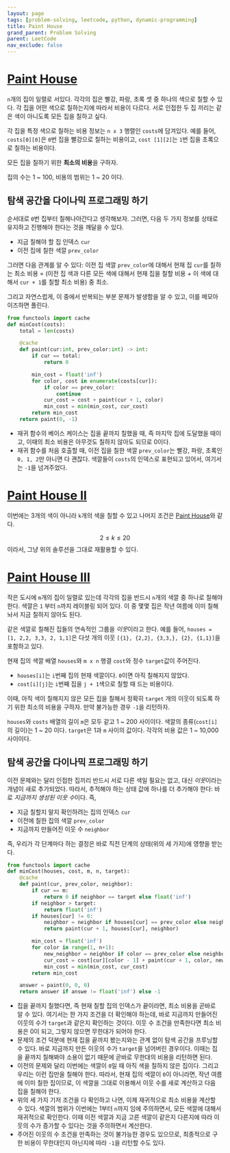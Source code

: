 ```yaml
---
layout: page
tags: [problem-solving, leetcode, python, dynamic-programming]
title: Paint House
grand_parent: Problem Solving
parent: LeetCode
nav_exclude: false
---
```


# [Paint House](https://leetcode.com/problems/paint-house/)

 `n`개의 집이 일렬로 서있다. 각각의 집은 빨강, 파랑, 초록 셋 중 하나의
 색으로 칠할 수 있다. 각 집을 어떤 색으로 칠하는지에 따라서 비용이
 다르다. 서로 인접한 두 집 끼리는 같은 색이 아니도록 모든 집을 칠하고
 싶다.

 각 집을 특정 색으로 칠하는 비용 정보는 `n x 3` 행렬인 `costs`에
 담겨있다. 예를 들어, `costs[0][0]`은 `0`번 집을 빨강으로 칠하는
 비용이고, `cost [1][2]`는 `1`번 집을 초록으로 칠하는 비용이다.

 모든 집을 칠하기 위한 **최소의 비용**을 구하자.

 집의 수는 1 ~ 100, 비용의 범위는 1 ~ 20 이다.

## 탐색 공간을 다이나믹 프로그래밍 하기

 순서대로 `0`번 집부터 칠해나아간다고 생각해보자. 그러면, 다음 두 가지
 정보를 상태로 유지하고 진행해야 한다는 것을 깨달을 수 있다.
 - 지금 칠해야 할 집 인덱스 `cur`
 - 이전 집에 칠한 색깔 `prev_color`

 그러면 다음 관계를 알 수 있다: 이전 집 색깔 `prev_color`에 대해서
 현재 집 `cur`를 칠하는 최소 비용 = (이전 집 색과 다른 모든 색에
 대해서 현재 집을 칠할 비용 + 이 색에 대해서 `cur + 1`를 칠할 최소
 비용) 중 최소.

 그리고 자연스럽게, 이 중에서 반복되는 부분 문제가 발생함을 알 수
 있고, 이를 메모아이즈하면 풀린다.

```python
from functools import cache
def minCost(costs):
    total = len(costs)

    @cache
    def paint(cur:int, prev_color:int) -> int:
        if cur == total:
            return 0

        min_cost = float('inf')
        for color, cost in enumerate(costs[cur]):
            if color == prev_color:
                continue
            cur_cost = cost + paint(cur + 1, color)
            min_cost = min(min_cost, cur_cost)
        return min_cost
    return paint(0, -1)
```

 - 재귀 함수의 베이스 케이스는 집을 끝까지 칠했을 때, 즉 마지막 집에
   도달했을 때이고, 이때의 최소 비용은 아무것도 칠하지 않아도 되므로
   0이다.
 - 재귀 함수를 처음 호출할 때, 이전 집을 칠한 색깔 `prev_color`는
   빨강, 파랑, 초록인 `0, 1, 2`만 아니면 다 괜찮다. 색깔들이 `costs`의
   인덱스로 표현되고 있어서, 여기서는 `-1`을 넘겨주었다.

# [Paint House II](https://leetcode.com/problems/paint-house-ii/)

 이번에는 3개의 색이 아니라 `k`개의 색을 칠할 수 있고 나머지 조건은
 [Paint House](#)와 같다.

 $$ 2 \leq k \leq 20 $$ 이라서, 그냥 위의 솔루션을 그대로 재활용할 수
 있다.

# [Paint House III](https://leetcode.com/problems/paint-house-iii/)

 작은 도시에 `m`개의 집이 일렬로 있는데 각각의 집을 반드시 `n`개의
 색깔 중 하나로 칠해야 한다. 색깔은 `1` 부터 `n`까지 레이블링 되어
 있다. 이 중 몇몇 집은 작년 여름에 이미 칠해놔서 지금 칠하지 않아도
 된다.

 같은 색깔로 칠해진 집들의 연속적인 그룹을 *이웃*이라고 한다. 예를
 들어, `houses = [1, 2,2, 3,3, 2, 1,1]`은 다섯 개의 이웃 `[{1}, {2,2},
 {3,3,}, {2}, {1,1}]`을 포함하고 있다.

 현재 집의 색깔 배열 `houses`와 `m x n` 행결 `cost`와 정수
 `target`값이 주어진다.
 - `houses[i]`는 `i`번째 집의 현재 색깔이다. `0`이면 아직 칠해지지
   않았다.
 - `cost[i][j]`는 `i`번째 집을 `j + 1`색으로 칠할 때 드는 비용이다.

 이때, 아직 색이 칠해지지 않은 모든 집을 칠해서 정확히 `target` 개의
 이웃이 되도록 하기 위한 최소의 비용을 구하자. 만약 불가능한 경우
 `-1`을 리턴하자.

 `houses`와 `costs` 배열의 길이 `m`은 모두 같고 1 ~ 200
 사이이다. 색깔의 종류(`cost[i]`의 길이)는 1 ~ 20 이다. `target`은 1과
 `m` 사이의 값이다. 각각의 비용 값은 1 ~ 10,000 사이이다.

## 탐색 공간을 다이나믹 프로그래밍 하기

 이전 문제와는 달리 인접한 집끼리 반드시 서로 다른 색일 필요는 없고,
 대신 *이웃*이라는 개념이 새로 추가되었다. 따라서, 추적해야 하는 상태
 값에 하나를 더 추가해야 한다: 바로 *지금까지 생성된 이웃 수*이다. 즉,
 - 지금 칠할지 말지 확인하려는 집의 인덱스 `cur`
 - 이전에 칠한 집의 색깔 `prev_color`
 - 지금까지 만들어진 이웃 수 `neighbor`

 즉, 우리가 각 단계마다 하는 결정은 바로 직전 단계의 상태(위의 세
 가지)에 영향을 받는다.

```python
from functools import cache
def minCost(houses, cost, m, n, target):
    @cache
    def paint(cur, prev_color, neighbor):
        if cur == m:
            return 0 if neighbor == target else float('inf')
        if neighbor > target:
            return float('inf')
        if houses[cur] != 0:
            neighbor = neighbor if houses[cur] == prev_color else neighbor + 1
            return paint(cur + 1, houses[cur], neighbor)

        min_cost = float('inf')
        for color in range(1, n+1):
            new_neighbor = neighbor if color == prev_color else neighbor + 1
            cur_cost = cost[cur][color - 1] + paint(cur + 1, color, new_neighbor)
            min_cost = min(min_cost, cur_cost)
        return min_cost

    answer = paint(0, 0, 0)
    return answer if answe != float('inf') else -1
```

 - 집을 끝까지 칠했다면, 즉 현재 칠할 집의 인덱스가 끝이라면, 최소
   비용을 곧바로 알 수 있다. 여기서는 한 가지 조건을 더 확인해야
   하는데, 바로 지금까지 만들어진 이웃의 수가 `target`과 같은지
   확인하는 것이다. 이웃 수 조건을 만족한다면 최소 비용은 0이 되고,
   그렇지 않으면 무한대가 되어야 한다.
 - 문제의 조건 덕분에 현재 집을 끝까지 봤는지와는 관계 없이 탐색
   공간을 프루닝할 수 있다. 바로 지금까지 만든 이웃의 수가 `target`을
   넘어버린 경우이다. 이때는 집을 끝까지 칠해봐야 소용이 없기 때문에
   곧바로 무한대의 비용을 리턴하면 된다.
 - 이전의 문제와 달리 이번에는 색깔이 `0`일 때 아직 색을 칠하지 않은
   집이다. 그리고 우리는 이런 집만을 칠해야 한다. 따라서, 현재 집의
   색깔이 `0`이 아니라면, 작년 여름에 이미 칠한 집이므로, 이 색깔을
   그대로 이용해서 이웃 수를 새로 계산하고 다음 집을 칠해야 한다.
 - 위의 세 가지 기저 조건을 다 확인하고 나면, 이제 재귀적으로 최소
   비용을 계산할 수 있다. 색깔의 범위가 이번에는 1부터 `n`까지 임에
   주의하면서, 모든 색깔에 대해서 재귀적으로 확인한다. 이때 이전
   색깔과 지금 고른 색깔이 같은지 다른지에 따라 이웃의 수가 증가할 수
   있다는 것을 주의하면서 계산한다.
 - 주어진 이웃의 수 조건을 만족하는 것이 불가능한 경우도 있으므로,
   최종적으로 구한 비용이 무한대인지 아닌지에 따라 `-1`을 리턴할 수도
   있다.
